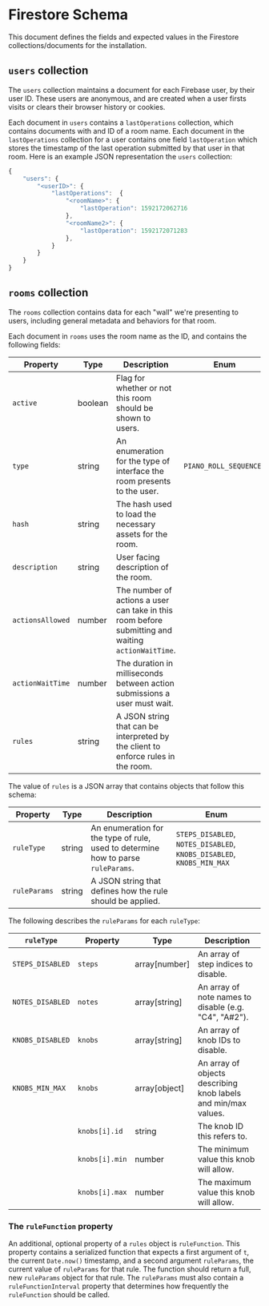 # Firestore Schema

This document defines the fields and expected values in the Firestore collections/documents for the installation.

## `users` collection

The `users` collection maintains a document for each Firebase user, by their user ID. These users are anonymous, and are created when a user firsts visits or clears their browser history or cookies.

Each document in `users` contains a `lastOperations` collection, which contains documents with and ID of a room name. Each document in the `lastOperations` collection for a user contains one field `lastOperation` which stores the timestamp of the last operation submitted by that user in that room. Here is an example JSON representation the `users` collection:

```javascript
{
    "users": {
        "<userID>": {
            "lastOperations":  {
                "<roomName>": {
                    "lastOperation": 1592172062716
                },
                "<roomName2>": {
                    "lastOperation": 1592172071283
                },
            }
        }
    }
}
```

## `rooms` collection

The `rooms` collection contains data for each "wall" we're presenting to users, including general metadata and behaviors for that room.

Each document in `rooms` uses the room name as the ID, and contains the following fields:

| Property         | Type    | Description                                                                                        | Enum        |
|------------------|---------|----------------------------------------------------------------------------------------------------|-------------|
| `active`         | boolean | Flag for whether or not this room should be shown to users.                                        |             |
| `type`           | string  | An enumeration for the type of interface the room presents to the user.                            | `PIANO_ROLL_SEQUENCER` |
| `hash`           | string  | The hash used to load the necessary assets for the room.                                           |             |
| `description`    | string  | User facing description of the room.                                                               |             |
| `actionsAllowed` | number  | The number of actions a user can take in this room before submitting and waiting `actionWaitTime`. |             |
| `actionWaitTime` | number  | The duration in milliseconds between action submissions a user must wait.                          |             |
| `rules`          | string  | A JSON string that can be interpreted by the client to enforce rules in the room.                  |             |

The value of `rules` is a JSON array that contains objects that follow this schema:

| Property     | Type   | Description                                                                       | Enum                                                                  |
|--------------|--------|-----------------------------------------------------------------------------------|-----------------------------------------------------------------------|
| `ruleType`   | string | An enumeration for the type of rule, used to determine how to parse `ruleParams`. | `STEPS_DISABLED`, `NOTES_DISABLED`, `KNOBS_DISABLED`, `KNOBS_MIN_MAX` |
| `ruleParams` | string | A JSON string that defines how the rule should be applied.                        |                                                                       |

The following describes the `ruleParams` for each `ruleType`:

| `ruleType`       | Property       | Type          | Description                                                    |
|------------------|----------------|---------------|----------------------------------------------------------------|
| `STEPS_DISABLED` | `steps`        | array[number] | An array of step indices to disable.                           |
| `NOTES_DISABLED` | `notes`        | array[string] | An array of note names to disable (e.g. "C4", "A#2").          |
| `KNOBS_DISABLED` | `knobs`        | array[string] | An array of knob IDs to disable.                               |
| `KNOBS_MIN_MAX`  | `knobs`        | array[object] | An array of objects describing knob labels and min/max values. |
|                  | `knobs[i].id`  | string        | The knob ID this refers to.                                    |
|                  | `knobs[i].min` | number        | The minimum value this knob will allow.                        |
|                  | `knobs[i].max` | number        | The maximum value this knob will allow.                        |

### The `ruleFunction` property

An additional, optional property of a `rules` object is `ruleFunction`. This property contains a serialized function that expects a first argument of `t`, the current `Date.now()` timestamp, and a second argument `ruleParams`, the current value of `ruleParams` for that rule. The function should return a full, new `ruleParams` object for that rule. The `ruleParams` must also contain a `ruleFunctionInterval` property that determines how frequently the `ruleFunction` should be called.
